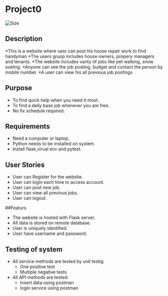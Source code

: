 # Project0

 ![Size](https://img.shields.io/github/languages/code-size/sachingarg5/project0)


## Description
*This is a website where uesr can post his house repair work to find handyman
*The users gruop includes house owners, propery managers and tenants.
*The website includes varity  of jobs like pet walking, snow sveling.
*Anyone can see the job posting, budget and contact the person by mobile number.
*A user can view his all previous job postings


## Purpose
- To find quick help when you need it most.
- To find a daily base job whenever you are free.
- No fix schedule required.


## Requirements
* Need a computer or laptop.
* Python needs to be installed on system.
* Install flask,virual env and pytest. 


## User Stories
- User can Register for the webstie.
- User can login each time to access account.
- User can post new job.
- User can view all previous jobs.
- User can logout.


##Featurs
* The website is hosted with Flask server.
* All data is stored on remote database.
* User is uniquely identified.
* User have username and password.


## Testing of system
- All service methods are tested by unit testig:
    - One positive test
    - Multiple negative tests
- All API methods are tested:
    - Insert data using postman
    - login service using postman
